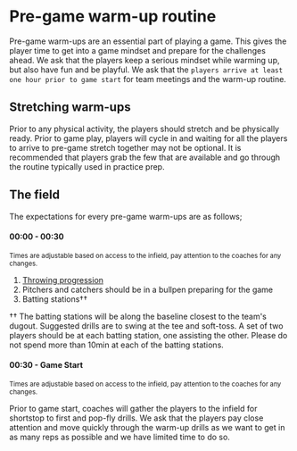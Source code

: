# Pre-game warm-up routine

Pre-game warm-ups are an essential part of playing a game. This gives the player time to get into a game mindset and prepare for the challenges ahead. We ask that the players keep a serious mindset while warming up, but also have fun and be playful. We ask that the `players arrive at least one hour prior to game start` for team meetings and the warm-up routine.

## Stretching warm-ups

Prior to any physical activity, the players should stretch and be physically ready. Prior to game play, players will cycle in and waiting for all the players to arrive to pre-game stretch together may not be optional. It is recommended that players grab the few that are available and go through the routine typically used in practice prep.

## The field

The expectations for every pre-game warm-ups are as follows;

#### 00:00 - 00:30

<small>Times are adjustable based on access to the infield, pay attention to the coaches for any changes.</small>

1. [Throwing progression](/throwingprogression)
1. Pitchers and catchers should be in a bullpen preparing for the game
1. Batting stations††

†† The batting stations will be along the baseline closest to the team's dugout. Suggested drills are to swing at the tee and soft-toss. A set of two players should be at each batting station, one assisting the other. Please do not spend more than 10min at each of the batting stations.

#### 00:30 - Game Start

<small>Times are adjustable based on access to the infield, pay attention to the coaches for any changes.</small>

Prior to game start, coaches will gather the players to the infield for shortstop to first and pop-fly drills. We ask that the players pay close attention and move quickly through the warm-up drills as we want to get in as many reps as possible and we have limited time to do so.


